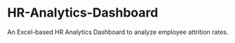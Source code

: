 # HR-Analytics-Dashboard
An Excel-based HR Analytics Dashboard to analyze employee attrition rates.
